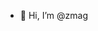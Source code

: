 - 👋 Hi, I’m @zmag
<!---
- 👀 I’m interested in ...
- 🌱 I’m currently learning ...
- 💞️ I’m looking to collaborate on ...
- 📫 How to reach me ...
--->
<!---
zmag/zmag is a ✨ special ✨ repository because its `README.md` (this file) appears on your GitHub profile.
You can click the Preview link to take a look at your changes.
--->

